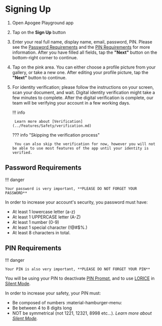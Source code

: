 # Signing Up

1. Open Apogee Playground app
2. Tap on the **Sign Up** button
3. Enter your real full name, display name, email, password, PIN. Please see the [Password Requirements](#password-requirements) and the [PIN Requirements](#pin-requirements) for more information. After you have filled all fields, tap the **"Next"** button on the bottom-right corner to continue.
4. Tap on the pink area. You can either choose a profile picture from your gallery, or take a new one. After editing your profile picture, tap the **"Next"** button to continue.
5. For identity verification; please follow the instructions on your screen, scan your document, and wait. Digital identity verification might take a few minutes to complete. After the digital verification is complete, our team will be verifying your account in a few working days. 

    !!! info

        Learn more about [Verification](../Features/Safety/verification.md)

    ??? info "Skipping the verification process"

        You can also skip the verification for now, however you will not be able to use most features of the app until your identity is verified.

## Password Requirements

!!! danger

    Your password is very important, **PLEASE DO NOT FORGET YOUR PASSWORD**

In order to increase your account's security, you password must have:

- At least 1 lowercase letter (a-z)
- At least 1 UPPERCASE letter (A-Z)
- At least 1 number (0-9)
- At least 1 special character (!@#$%.)
- At least 8 characters in total.

## PIN Requirements

!!! danger

    Your PIN is also very important, **PLEASE DO NOT FORGET YOUR PIN**

You will be using your PIN to deactivate [PIN Prompt](../Features/Safety/pin_prompt.md), and to use [LORICE](../Features/Safety/index.md) in [Silent Mode](../Features/Safety/silent_mode.md).

In order to increase your safety, your PIN must:

- Be composed of numbers :material-hamburger-menu:
- Be between 4 to 8 digits long
- NOT be symmetrical (not 1221, 12321, 8998 etc...). *Learn more about [Silent Mode](../Features/Safety/silent_mode.md).*
